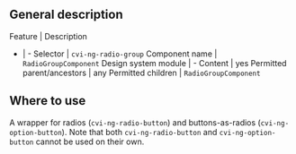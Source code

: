 ## General description

Feature | Description
- | -
Selector | `cvi-ng-radio-group`
Component name | `RadioGroupComponent`
Design system module | -
Content | yes
Permitted parent/ancestors | any
Permitted children | `RadioGroupComponent`

## Where to use

A wrapper for radios (`cvi-ng-radio-button`) and buttons-as-radios (`cvi-ng-option-button`). Note that both `cvi-ng-radio-button` and `cvi-ng-option-button` cannot be used on their own.
